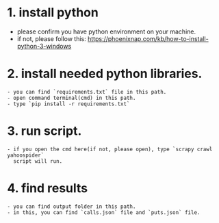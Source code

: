 # 1. install python
 - please confirm you have python environment on your machine.
 - if not, please follow this: https://phoenixnap.com/kb/how-to-install-python-3-windows

# 2. install needed python libraries.
    - you can find `requirements.txt` file in this path.
    - open command terminal(cmd) in this path.
    - type `pip install -r requirements.txt`

# 3. run script.
    - if you open the cmd here(if not, please open), type `scrapy crawl yahoospider`
      script will run.

# 4. find results
    - you can find output folder in this path.
    - in this, you can find `calls.json` file and `puts.json` file.
